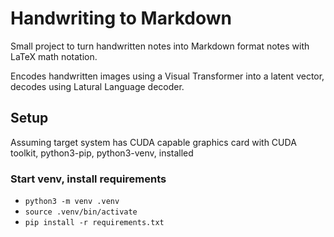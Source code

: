 # Handwriting to Markdown 
Small project to turn handwritten notes into Markdown format notes with LaTeX math notation.

Encodes handwritten images using a Visual Transformer into a latent vector, decodes using Latural Language decoder.

## Setup
Assuming target system has CUDA capable graphics card with CUDA toolkit, python3-pip, python3-venv, installed 

### Start venv, install requirements
- ```python3 -m venv .venv```
- ```source .venv/bin/activate```
- ```pip install -r requirements.txt```

